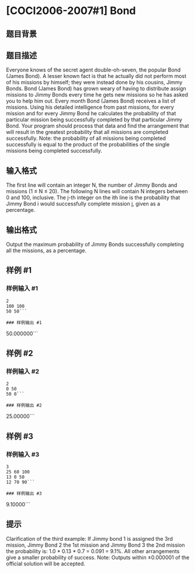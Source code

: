 # [COCI2006-2007#1] Bond

## 题目背景



## 题目描述

Everyone knows of the secret agent double-oh-seven, the popular Bond (James Bond). A lesser known fact is that he actually did not perform most of his missions by himself; they were instead done by his cousins, Jimmy Bonds. Bond (James Bond) has grown weary of having to distribute assign missions to Jimmy Bonds every time he gets new missions so he has asked you to help him out.
Every month Bond (James Bond) receives a list of missions. Using his detailed intelligence from past missions, for every mission and for every Jimmy Bond he calculates the probability of that particular mission being successfully completed by that particular Jimmy Bond. Your program should process that data and find the arrangement that will result in the greatest probability that all missions are completed successfully.
Note: the probability of all missions being completed successfully is equal to the product of the probabilities of the single missions being completed successfully.

## 输入格式

The first line will contain an integer N, the number of Jimmy Bonds and missions (1 ≤ N ≤ 20).
The following N lines will contain N integers between 0 and 100, inclusive. The j-th integer on the ith line is the probability that Jimmy Bond i would successfully complete mission j, given as a percentage.

## 输出格式

Output the maximum probability of Jimmy Bonds successfully completing all the missions, as a percentage.

## 样例 #1

### 样例输入 #1
```
2
100 100
50 50```

### 样例输出 #1

```
50.000000```

## 样例 #2

### 样例输入 #2
```
2
0 50
50 0```

### 样例输出 #2

```
25.00000```

## 样例 #3

### 样例输入 #3
```
3
25 60 100
13 0 50
12 70 90```

### 样例输出 #3

```
9.10000```

## 提示

Clarification of the third example: If Jimmy bond 1 is assigned the 3rd mission, Jimmy Bond 2 the 1st mission and Jimmy Bond 3 the 2nd mission the probability is: 1.0 * 0.13 * 0.7 = 0.091 = 9.1%. All other arrangements give a smaller probability of success.
Note: Outputs within ±0.000001 of the official solution will be accepted.
